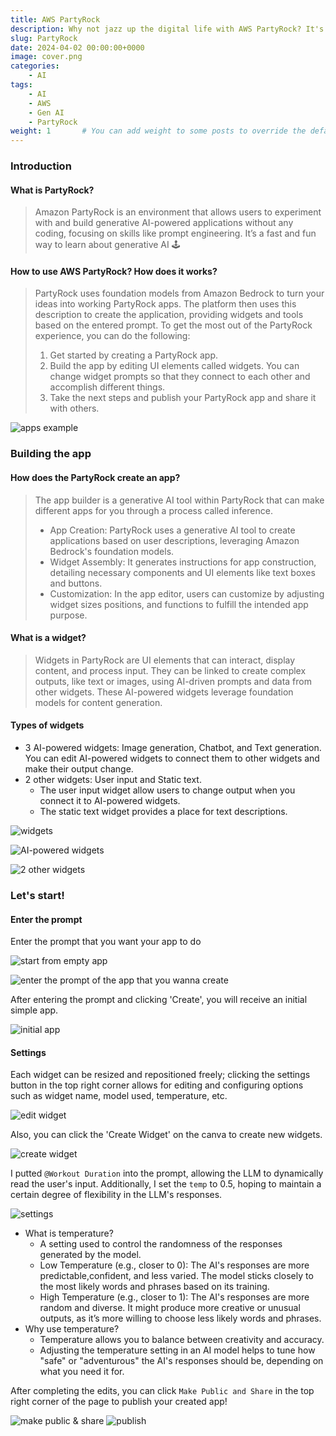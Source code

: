 ```yaml
---
title: AWS PartyRock
description: Why not jazz up the digital life with AWS PartyRock? It's ur no-code gateway to crafting AI apps, minus headahce 💽
slug: PartyRock
date: 2024-04-02 00:00:00+0000
image: cover.png
categories:
    - AI
tags:
    - AI
    - AWS
    - Gen AI
    - PartyRock
weight: 1       # You can add weight to some posts to override the default sorting (date descending)
---
```


### Introduction
#### What is PartyRock?
> Amazon PartyRock is an environment that allows users to experiment with and build
> generative AI-powered applications without any coding, focusing on skills like 
> prompt engineering. It’s a fast and fun way to learn about generative AI 🕹️

#### How to use AWS PartyRock?  How does it works?
> PartyRock uses foundation models from Amazon Bedrock to turn your ideas into 
> working PartyRock apps. The platform then uses this description to create the 
> application, providing widgets and tools based on the entered prompt.
> To get the most out of the PartyRock experience, you can do the following:
> 1. Get started by creating a PartyRock app. 
> 2. Build the app by editing UI elements called widgets. You can change widget 
> prompts so that they connect to each other and accomplish different things.
> 3. Take the next steps and publish your PartyRock app and share it with others.

![apps example](1.png)

### Building the app
#### How does the PartyRock create an app?
> The app builder is a generative AI tool within PartyRock that can make different 
> apps for you through a process called inference. 
> * App Creation: PartyRock uses a generative AI tool to create applications based 
> on user descriptions, leveraging Amazon Bedrock's foundation models.
> * Widget Assembly: It generates instructions for app construction, detailing 
> necessary components and UI elements like text boxes and buttons.
> * Customization: In the app editor, users can customize by adjusting widget sizes
> positions, and functions to fulfill the intended app purpose.

#### What is a widget?
> Widgets in PartyRock are UI elements that can interact, display content, and 
> process input. They can be linked to create complex outputs, like text or images,
> using AI-driven prompts and data from other widgets. These AI-powered widgets 
> leverage foundation models for content generation.

#### Types of widgets
* 3 AI-powered widgets: Image generation, Chatbot, and Text generation. 
    You can edit AI-powered widgets to connect them to other widgets and make their output change.
* 2 other widgets: User input and Static text. 
  * The user input widget allow users to change output when you connect it to     AI-powered widgets. 
  * The static text widget provides a place for text descriptions.

![widgets](2.png)

![AI-powered widgets](3.png)

![2 other widgets](4.png)

### Let's start!

#### Enter the prompt
Enter the prompt that you want your app to do

![start from empty app](5.png)

![enter the prompt of the app that you wanna create](6.png)

After entering the prompt and clicking 'Create', you will receive an initial simple app.

![initial app](7.png)

#### Settings
Each widget can be resized and repositioned freely; clicking the settings button in the top right corner allows for editing and configuring options such as widget name, model used, temperature, etc.

![edit widget](8.png)

Also, you can click the 'Create Widget' on the canva to create new widgets.

![create widget](9.png)

I putted `@Workout Duration` into the prompt, allowing the LLM to dynamically read the user's input. Additionally, I set the `temp` to 0.5, hoping to maintain a certain degree of flexibility in the LLM's responses.

![settings](10.png)

* What is temperature?
  * A setting used to control the randomness of the responses generated by the model.
  * Low Temperature (e.g., closer to 0): The AI's responses are more predictable,confident, and less varied. The model sticks closely to the most likely words and phrases based on its training.
  * High Temperature (e.g., closer to 1): The AI's responses are more random and diverse. It might produce more creative or unusual outputs, as it’s more willing to choose less likely words and phrases.
* Why use temperature?
  * Temperature allows you to balance between creativity and accuracy. 
  * Adjusting the temperature setting in an AI model helps to tune how "safe" or "adventurous" the AI's responses should be, depending on what you need it for.


After completing the edits, you can click `Make Public and Share` in the top right corner of the page to publish your created app!

![make public & share](11.png) ![publish](12.png)



